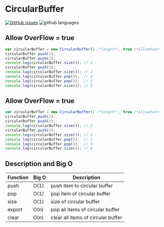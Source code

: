 # CircularBuffer

[![GitHub issues](https://img.shields.io/github/issues/Magnithor/CircularBuffer)](https://github.com/Magnithor/CircularBuffer/issues)
![github languages](https://img.shields.io/github/languages/top/grant-zietsman/validate-typescript.png)


## Allow OverFlow = true
```javascript
var circularBuffer = new CircularBuffer(2 /*length*/, true /*allowOverFlow*/);
circularBuffer.push(1);
circularBuffer.push(2);
console.log(circularBuffer.size()); // 2
circularBuffer.push(3);
console.log(circularBuffer.size()); // 2
console.log(circularBuffer.pop());  // 2
console.log(circularBuffer.pop());  // 3
console.log(circularBuffer.size()); // 0
```

## Allow OverFlow = true
```javascript
var circularBuffer = new CircularBuffer(2 /*length*/, true /*allowOverFlow*/);
circularBuffer.push(1);
circularBuffer.push(2);
console.log(circularBuffer.size()); // 2
circularBuffer.push(3);
console.log(circularBuffer.size()); // 2
console.log(circularBuffer.pop());  // 2
console.log(circularBuffer.pop());  // 3
console.log(circularBuffer.size()); // 0
```

## Description and Big O 

Function | Big O | Description
---------|-------|------------
push | O(1)| push item to circular buffer
pop | O(1) | pop item of circular buffer
size | O(1) | size of circular buffer
export | O(n) | pop all items of circular buffer
clear | O(n) | clear all items of circular buffer

